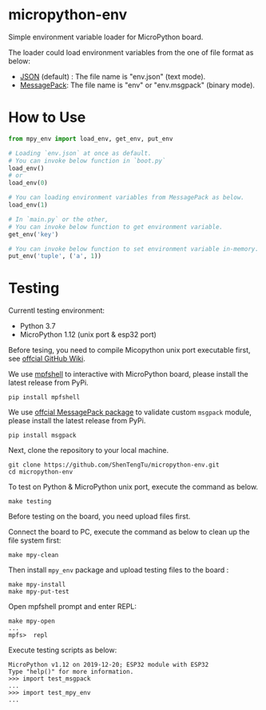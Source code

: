 # micropython-env
Simple environment variable loader for MicroPython board.

The loader could load environment variables from the one of file format as below:
- [JSON] (default) : The file name is "env.json" (text mode).
- [MessagePack]: The file name is "env" or "env.msgpack" (binary mode).

# How to Use
```python
from mpy_env import load_env, get_env, put_env

# Loading `env.json` at once as default.
# You can invoke below function in `boot.py`
load_env()
# or
load_env(0)

# You can loading environment variables from MessagePack as below.
load_env(1)

# In `main.py` or the other,
# You can invoke below function to get environment variable.
get_env('key')

# You can invoke below function to set environment variable in-memory.
put_env('tuple', ('a', 1))
```

# Testing
Currentl testing environment:
- Python 3.7
- MicroPython 1.12 (unix port & esp32 port)

Before tesing, you need to compile Micopython unix port executable first, see [offcial GitHub Wiki].

We use [mpfshell] to interactive with MicroPython board,  please install the latest release from PyPi.
```
pip install mpfshell
```

We use [offcial MessagePack package] to validate custom `msgpack` module, please install the latest release from PyPi.
```
pip install msgpack
```

Next, clone the repository to your local machine.
```
git clone https://github.com/ShenTengTu/micropython-env.git
cd micropython-env
```

To test on Python & MicroPython unix port,  execute the command as below.
```
make testing
```

Before testing on the board, you need upload files first.

Connect the board to PC, execute the command as below to clean up the file system first:
```
make mpy-clean
```

Then install `mpy_env` package and upload testing files to the board :
```
make mpy-install
make mpy-put-test
```

Open mpfshell prompt and enter REPL:
```
make mpy-open
...
mpfs>  repl
```

Execute testing scripts as below:
```
MicroPython v1.12 on 2019-12-20; ESP32 module with ESP32
Type "help()" for more information.
>>> import test_msgpack
...
>>> import test_mpy_env
...
```


[JSON]: https://www.json.org/ 
[MessagePack]: https://msgpack.org/
[offcial GitHub Wiki]: https://github.com/micropython/micropython/wiki/Getting-Started
[mpfshell]: https://github.com/wendlers/mpfshell
[offcial MessagePack package]: https://github.com/msgpack/msgpack-python